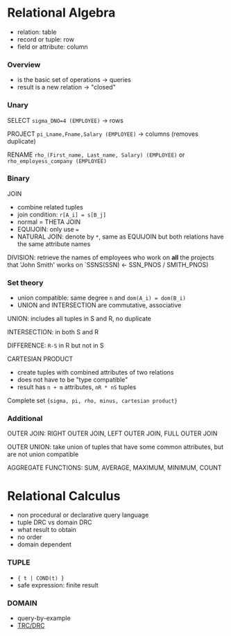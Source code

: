 # Relational Algebra
- relation: table
- record or tuple: row
- field or attribute: column

### Overview
- is the basic set of operations -> queries
- result is a new relation -> "closed"

### Unary

SELECT `sigma_DNO=4 (EMPLOYEE)` -> rows

PROJECT `pi_Lname,Fname,Salary (EMPLOYEE)` -> columns (removes duplicate)

RENAME `rho_(First_name, Last_name, Salary) (EMPLOYEE)` or `rho_employess_company (EMPLOYEE)`

### Binary

JOIN
- combine related tuples
- join condition: `r[A_i] = s[B_j]`
- normal = THETA JOIN
- EQUIJOIN: only use `=`
- NATURAL JOIN: denote by `*`, same as EQUIJOIN but both relations have the same attribute names

DIVISION: retrieve the names of employees who work on **all** the projects that 'John Smith' works on
`SSNS(SSN) <- SSN_PNOS / SMITH_PNOS)

### Set theory 
- union compatible: same degree `n` and `dom(A_i) = dom(B_i)`
- UNION and INTERSECTION are commutative, associative


UNION: includes all tuples in S and R, no duplicate

INTERSECTION: in both S and R

DIFFERENCE: `R-S` in R but not in S

CARTESIAN PRODUCT
- create tuples with combined attributes of two relations
- does not have to be "type compatible"
- result has `n + m` attributes, `nR * nS` tuples

Complete set `{sigma, pi, rho, minus, cartesian product}`


### Additional

OUTER JOIN: RIGHT OUTER JOIN, LEFT OUTER JOIN, FULL OUTER JOIN

OUTER UNION: take union of tuples that have some common attributes, but are not union compatible

AGGREGATE FUNCTIONS: SUM, AVERAGE, MAXIMUM, MINIMUM, COUNT

# Relational Calculus
- non procedural or declarative query language
- tuple DRC vs domain DRC
- what result to obtain
- no order
- domain dependent

### TUPLE 
- `{ t | COND(t) }`
- safe expression: finite result

### DOMAIN
- query-by-example
- [TRC/DRC](https://www.geeksforgeeks.org/difference-between-tuple-relational-calculus-trc-and-domain-relational-calculus-drc/)




